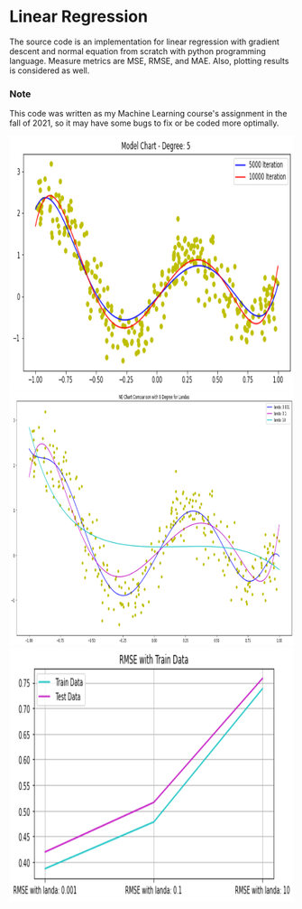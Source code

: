 # Linear Regression
The source code is an implementation for linear regression with gradient descent and normal equation from scratch with python programming language. Measure metrics are MSE, RMSE, and MAE. Also, plotting results is considered as well.

### Note
This code was written as my Machine Learning course's assignment in the fall of 2021, so it may have some bugs to fix or be coded more optimally.

<img src="https://raw.githubusercontent.com/MohsenEbadpour/linear-regression/main/GD-Results.png" width="800" height="450">
<img src="https://raw.githubusercontent.com/MohsenEbadpour/linear-regression/main/NormalEquation.png" width="800" height="450">
<img src="https://raw.githubusercontent.com/MohsenEbadpour/linear-regression/main/LambdaResults.png" width="800" height="450">
